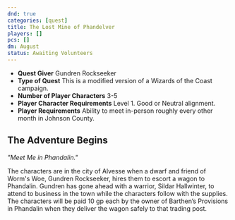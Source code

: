 ```yaml
---
dnd: true
categories: [quest]
title: The Lost Mine of Phandelver
players: []
pcs: []
dm: August
status: Awaiting Volunteers
---
```

* **Quest Giver** Gundren Rockseeker
* **Type of Quest** This is a modified version of a Wizards of the Coast campaign.
* **Number of Player Characters** 3-5
* **Player Character Requirements** Level 1.  Good or Neutral alignment.
* **Player Requirements** Ability to meet in-person roughly every other month in Johnson County.
## The Adventure Begins
*"Meet Me in Phandalin."*

The characters are in the city of Alvesse when a dwarf and friend of Worm's Woe, Gundren Rockseeker, hires them to escort a wagon to Phandalin. Gundren has gone ahead with a warrior, Sildar Hallwinter, to attend to business in the town while the characters follow with the supplies. The characters will be paid 10 gp each by the owner of Barthen’s Provisions in Phandalin when they deliver the wagon safely to that trading post.